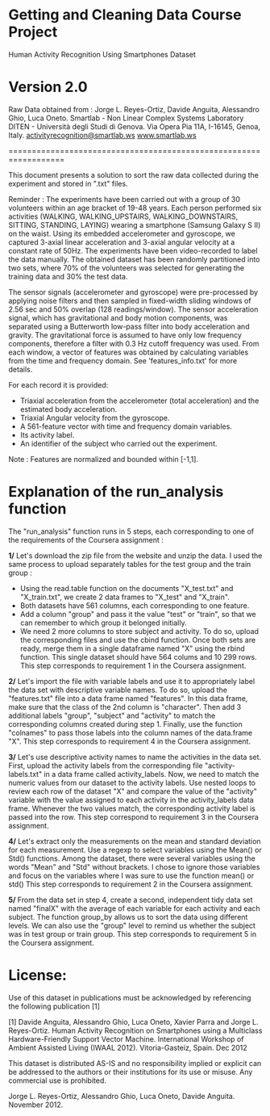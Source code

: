 Getting and Cleaning Data Course Project
==================================================================
Human Activity Recognition Using Smartphones Dataset

Version 2.0
==================================================================
Raw Data obtained from : 
Jorge L. Reyes-Ortiz, Davide Anguita, Alessandro Ghio, Luca Oneto.
Smartlab - Non Linear Complex Systems Laboratory
DITEN - Università degli Studi di Genova.
Via Opera Pia 11A, I-16145, Genoa, Italy.
activityrecognition@smartlab.ws
www.smartlab.ws

==================================================================

This document presents a solution to sort the raw data collected during the experiment and stored in ".txt" files. 

Reminder : 
The experiments have been carried out with a group of 30 volunteers within an age bracket of 19-48 years. Each person performed six
activities (WALKING, WALKING_UPSTAIRS, WALKING_DOWNSTAIRS, SITTING, STANDING, LAYING) wearing a smartphone (Samsung Galaxy S II) on the
waist. Using its embedded accelerometer and gyroscope, we captured 3-axial linear acceleration and 3-axial angular velocity at a
constant rate of 50Hz. The experiments have been video-recorded to label the data manually. The obtained dataset has been randomly
partitioned into two sets, where 70% of the volunteers was selected for generating the training data and 30% the test data. 

The sensor signals (accelerometer and gyroscope) were pre-processed by applying noise filters and then sampled in fixed-width sliding
windows of 2.56 sec and 50% overlap (128 readings/window). The sensor acceleration signal, which has gravitational and body motion
components, was separated using a Butterworth low-pass filter into body acceleration and gravity. The gravitational force is assumed to
have only low frequency components, therefore a filter with 0.3 Hz cutoff frequency was used. From each window, a vector of features was
obtained by calculating variables from the time and frequency domain. See 'features_info.txt' for more details. 

For each record it is provided:

- Triaxial acceleration from the accelerometer (total acceleration) and the estimated body acceleration.
- Triaxial Angular velocity from the gyroscope. 
- A 561-feature vector with time and frequency domain variables. 
- Its activity label. 
- An identifier of the subject who carried out the experiment.

Note : Features are normalized and bounded within [-1,1].

Explanation of the run_analysis function
======================================

The "run_analysis" function runs in 5 steps, each corresponding to one of the requirements of the Coursera assignment : 

**1/** Let's download the zip file from the website and unzip the data.
I used the same process to upload separately tables for the test group and the train group : 
   - Using the read.table function on the documents "X_test.txt" and "X_train.txt", we create 2 data frames to "X_test" and "X_train".
   - Both datasets have 561 columns, each corresponding to one feature. 
   - Add a column "group" and pass it the value "test" or "train", so that we can remember to which group it belonged initially.
   - We need 2 more columns to store subject and activity. To do so, upload the corresponding files and use the cbind function.
Once both sets are ready, merge them in a single dataframe named "X" using the rbind function.
This single dataset should have 564 colums and 10 299 rows.
   This step corresponds to requirement 1 in the Coursera assignment.

**2/** Let's import the file with variable labels and use it to appropriately label the data set with descriptive variable names.
To do so, upload the "features.txt" file into a data frame named "features".
In this data frame, make sure that the class of the 2nd column is "character". 
Then add 3 additional labels "group", "subject" and "activity" to match the corresponding columns created during step 1. 
Finally, use the function "colnames" to pass those labels into the column names of the data.frame "X".
   This step corresponds to requirement 4 in the Coursera assignment.

**3/** Let's use descriptive activity names to name the activities in the data set. 
First, upload the activity labels from the corresponding file "activity-labels.txt" in a data frame called activity_labels.
Now, we need to match the numeric values from our dataset to the activity labels.
Use nested loops to review each row of the dataset "X" and compare the value of the "activity" variable with the value assigned to each activity in the activity_labels data frame. 
Whenever the two values match, the corresponding activity label is passed into the row. 
   This step correspond to requirement 3 in the Coursera assignment.

**4/** Let's extract only the measurements on the mean and standard deviation for each measurement.
Use a regexp to select variables using the Mean() or Std() functions. Among the dataset, there were several variables using the words "Mean" and "Std" without brackets. I chose to ignore those variables and focus on the variables where I was sure to use the function mean() or std()
   This step corresponds to requirement 2 in the Coursera assignment.

**5/** From the data set in step 4, create a second, independent tidy data set named "finalX" with the average of each variable for each activity and each subject.
The function group_by allows us to sort the data using different levels. We can also use the "group" level to remind us whether the subject was in test group or train group.
   This step corresponds to requirement 5 in the Coursera assignment.

License:
========
Use of this dataset in publications must be acknowledged by referencing the following publication [1] 

[1] Davide Anguita, Alessandro Ghio, Luca Oneto, Xavier Parra and Jorge L. Reyes-Ortiz. Human Activity Recognition on Smartphones using a Multiclass Hardware-Friendly Support Vector Machine. International Workshop of Ambient Assisted Living (IWAAL 2012). Vitoria-Gasteiz, Spain. Dec 2012

This dataset is distributed AS-IS and no responsibility implied or explicit can be addressed to the authors or their institutions for its use or misuse. Any commercial use is prohibited.

Jorge L. Reyes-Ortiz, Alessandro Ghio, Luca Oneto, Davide Anguita. November 2012.
